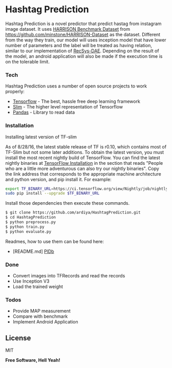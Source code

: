 # Hashtag Prediction

Hashtag Prediction is a novel predictor that predict hastag from instagram image dataset. It uses [HARRISON Benchmark Dataset] from https://github.com/minstone/HARRISON-Dataset as the dataset. Different from the way they train, our model will uses inception model that have lower number of parameters and the label will be treated as having relation, similar to our implementation of [RecSys-DAE]. Depending on the result of the model, an android application will also be made if the execution time is on the tolerable limit.

### Tech

Hashtag Prediction uses a number of open source projects to work properly:

* [Tensorflow] - The best, hassle free deep learning framework
* [Slim] - The higher level representation of Tensorflow
* [Pandas] - Library to read data

### Installation

Installing latest version of TF-slim

As of 8/28/16, the latest stable release of TF is r0.10, which contains most of TF-Slim but not some later additions. To obtain the latest version, you must install the most recent nightly build of TensorFlow. You can find the latest nightly binaries at [TensorFlow Installation] in the section that reads "People who are a little more adventurous can also try our nightly binaries". Copy the link address that corresponds to the appropriate machine architecture and python version, and pip install it. For example:

```sh
export TF_BINARY_URL=https://ci.tensorflow.org/view/Nightly/job/nightly-matrix-cpu/TF_BUILD_CONTAINER_TYPE=CPU,TF_BUILD_IS_OPT=OPT,TF_BUILD_IS_PIP=PIP,TF_BUILD_PYTHON_VERSION=PYTHON2,label=cpu-slave/lastSuccessfulBuild/artifact/pip_test/whl/tensorflow-0.10.0rc0-cp27-none-linux_x86_64.whl
sudo pip install --upgrade $TF_BINARY_URL
```

Install those dependencies then execute these commands.

```sh
$ git clone https://github.com/ardiya/HashtagPrediction.git
$ cd HashtagPrediction
$ python preprocess.py
$ python train.py
$ python evaluate.py
```

Readmes, how to use them can be found here:

* [README.md] [PlDb]

### Done

 - Convert images into TFRecords and read the records
 - Use Inception V3
 - Load the trained weight

### Todos

 - Provide MAP measurement
 - Compare with benchmark
 - Implement Android Application

License
----

MIT


**Free Software, Hell Yeah!**

[//]: # (These are reference links used in the body of this note and get stripped out when the markdown processor does its job. There is no need to format nicely because it shouldn't be seen. Thanks SO - http://stackoverflow.com/questions/4823468/store-comments-in-markdown-syntax)
[HARRISON Benchmark Dataset]: <https://github.com/minstone/HARRISON-Dataset>
[RecSys-DAE]:<https://github.com/ardiya/RecSys-DAE-tensorflow>
[Tensorflow]:<https://tensorflow.org>
[TensorFlow Installation]:<https://github.com/tensorflow/tensorflow#installation>
[Slim]:<https://github.com/tensorflow/models/blob/master/inception/inception/slim/README.md>
[Pandas]:<pandas.pydata.org/>
[PlDb]: <https://github.com/ardiya/HashtagPrediction/README.md>
   